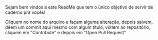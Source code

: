 Sejam bem vindos a este ReadMe que tem o único objetivo de servir de caderno pra vocês!

Cliquem no nome do arquivo e façam alguma alteração, depois salvem, dêem um commit aqui mesmo com algum título, voltem ao repositório, cliquem em "Contribute" e depois em "Open Pull Request"
